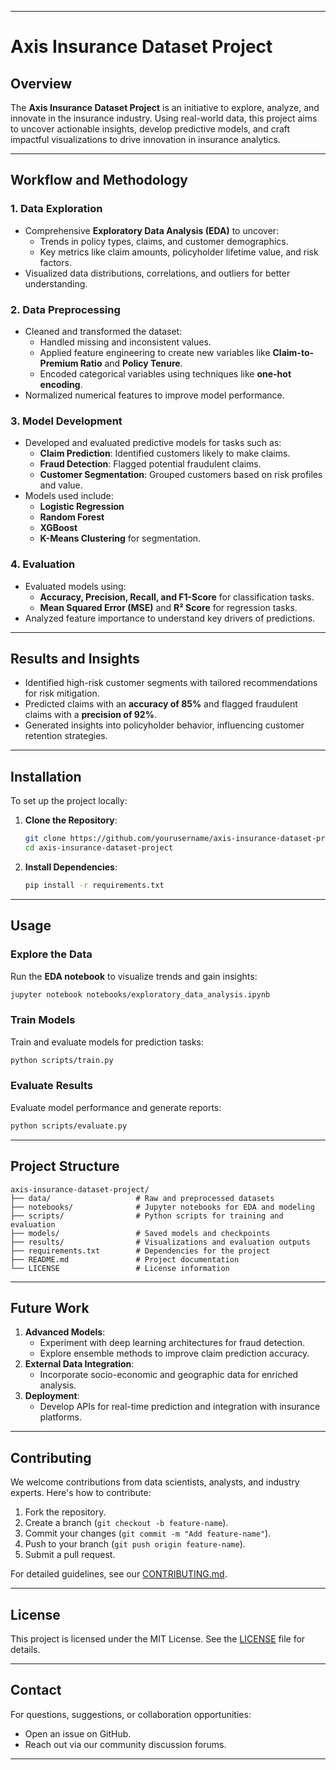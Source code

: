 

---

# Axis Insurance Dataset Project

## Overview
The **Axis Insurance Dataset Project** is an initiative to explore, analyze, and innovate in the insurance industry. Using real-world data, this project aims to uncover actionable insights, develop predictive models, and craft impactful visualizations to drive innovation in insurance analytics.

---

## Workflow and Methodology

### 1. **Data Exploration**
- Comprehensive **Exploratory Data Analysis (EDA)** to uncover:
  - Trends in policy types, claims, and customer demographics.
  - Key metrics like claim amounts, policyholder lifetime value, and risk factors.
- Visualized data distributions, correlations, and outliers for better understanding.

### 2. **Data Preprocessing**
- Cleaned and transformed the dataset:
  - Handled missing and inconsistent values.
  - Applied feature engineering to create new variables like **Claim-to-Premium Ratio** and **Policy Tenure**.
  - Encoded categorical variables using techniques like **one-hot encoding**.
- Normalized numerical features to improve model performance.

### 3. **Model Development**
- Developed and evaluated predictive models for tasks such as:
  - **Claim Prediction**: Identified customers likely to make claims.
  - **Fraud Detection**: Flagged potential fraudulent claims.
  - **Customer Segmentation**: Grouped customers based on risk profiles and value.
- Models used include:
  - **Logistic Regression**
  - **Random Forest**
  - **XGBoost**
  - **K-Means Clustering** for segmentation.

### 4. **Evaluation**
- Evaluated models using:
  - **Accuracy, Precision, Recall, and F1-Score** for classification tasks.
  - **Mean Squared Error (MSE)** and **R² Score** for regression tasks.
- Analyzed feature importance to understand key drivers of predictions.

---

## Results and Insights
- Identified high-risk customer segments with tailored recommendations for risk mitigation.
- Predicted claims with an **accuracy of 85%** and flagged fraudulent claims with a **precision of 92%**.
- Generated insights into policyholder behavior, influencing customer retention strategies.

---

## Installation

To set up the project locally:

1. **Clone the Repository**:
   ```bash
   git clone https://github.com/yourusername/axis-insurance-dataset-project.git
   cd axis-insurance-dataset-project
   ```

2. **Install Dependencies**:
   ```bash
   pip install -r requirements.txt
   ```

---

## Usage

### Explore the Data
Run the **EDA notebook** to visualize trends and gain insights:
```bash
jupyter notebook notebooks/exploratory_data_analysis.ipynb
```

### Train Models
Train and evaluate models for prediction tasks:
```bash
python scripts/train.py
```

### Evaluate Results
Evaluate model performance and generate reports:
```bash
python scripts/evaluate.py
```

---

## Project Structure

```
axis-insurance-dataset-project/
├── data/                   # Raw and preprocessed datasets
├── notebooks/              # Jupyter notebooks for EDA and modeling
├── scripts/                # Python scripts for training and evaluation
├── models/                 # Saved models and checkpoints
├── results/                # Visualizations and evaluation outputs
├── requirements.txt        # Dependencies for the project
├── README.md               # Project documentation
└── LICENSE                 # License information
```

---

## Future Work
1. **Advanced Models**:
   - Experiment with deep learning architectures for fraud detection.
   - Explore ensemble methods to improve claim prediction accuracy.
2. **External Data Integration**:
   - Incorporate socio-economic and geographic data for enriched analysis.
3. **Deployment**:
   - Develop APIs for real-time prediction and integration with insurance platforms.

---

## Contributing

We welcome contributions from data scientists, analysts, and industry experts. Here's how to contribute:
1. Fork the repository.
2. Create a branch (`git checkout -b feature-name`).
3. Commit your changes (`git commit -m "Add feature-name"`).
4. Push to your branch (`git push origin feature-name`).
5. Submit a pull request.

For detailed guidelines, see our [CONTRIBUTING.md](CONTRIBUTING.md).

---

## License

This project is licensed under the MIT License. See the [LICENSE](LICENSE) file for details.

---

## Contact

For questions, suggestions, or collaboration opportunities:
- Open an issue on GitHub.
- Reach out via our community discussion forums.

---

